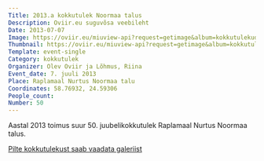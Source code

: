 ```yaml
---
Title: 2013.a kokkutulek Noormaa talus
Description: Oviir.eu suguvõsa veebileht
Date: 2013-07-07
Image: https://oviir.eu/miuview-api?request=getimage&album=kokkutulekud&item=2013_50-kokkutulek-nurtus-noormal.jpg&size=1200&mode=longest
Thumbnail: https://oviir.eu/miuview-api?request=getimage&album=kokkutulekud&item=2013_50-kokkutulek-nurtus-noormal.jpg&size=600&mode=square
Template: event-single
Category: kokkutulek
Organizer: Olev Oviir ja Lõhmus, Riina
Event_date: 7. juuli 2013
Place: Raplamaal Nurtus Noormaa talu
Coordinates: 58.76932, 24.59306
People_count:
Number: 50
---
```


Aastal 2013 toimus suur 50. juubelikokkutulek Raplamaal Nurtus Noormaa talus.

[Pilte kokkutulekust saab vaadata galeriist](%base_url%/pildid/2013-kokkutulek)
